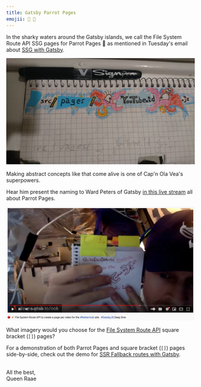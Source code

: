 ```yaml
---
title: Gatsby Parrot Pages
emojii: 🦜 📄
---
```


In the sharky waters around the Gatsby islands, we call the File System Route API SSG pages for Parrot Pages 🦜 as mentioned in Tuesday's email about [SSG with Gatsby](/emails/2022-01-11-ssg/).

![{} = parrots](./parrot-pages.jpeg "Drawing of `src/pages/{YouTube.id}.js` with {} as parrots")

Making abstract concepts like that come alive is one of Cap'n Ola Vea's superpowers.

Hear him present the naming to Ward Peters of Gatsby [in this live stream](https://youtu.be/TX5XPuHhz9o?t=3265) all about Parrot Pages.

[![Screengrab of Ola presenting Parrot Pages](./yt-screenshot.jpg)](https://youtu.be/TX5XPuHhz9o?t=3265)

What imagery would you choose for the [File System Route API](https://www.gatsbyjs.com/docs/reference/routing/file-system-route-api/#creating-client-only-routes) square bracket (`[]`) pages?

For a demonstration of both Parrot Pages and square bracket (`[]`) pages side-by-side, check out the demo for [SSR Fallback routes with Gatsby](https://codesandbox.io/s/demo-ssr-fallback-route-9pteu?file=/README.md).

&nbsp;  
All the best,  
Queen Raae
